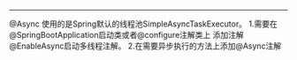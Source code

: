--------
@Async
使用的是Spring默认的线程池SimpleAsyncTaskExecutor。
1.需要在@SpringBootApplication启动类或者@configure注解类上 添加注解@EnableAsync启动多线程注解。
2.在需要异步执行的方法上添加@Async注解

